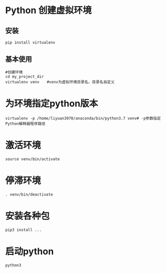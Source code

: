 # Python 创建虚拟环境
## 安装
```shell
pip install virtualenv
```
## 基本使用
```shell
#创建环境
cd my_project_dir
virtualenv venv　　#venv为虚拟环境目录名，目录名自定义
```
# 为环境指定python版本

```shell
virtualenv -p /home/liyuan3970/anaconda/bin/python3.7 venv# -p参数指定Python解释器程序路径
```

# 激活环境
```shell
source venv/bin/activate
```

# 停滞环境
```shell
. venv/bin/deactivate
```

# 安装各种包
```shell
pip3 install ...
```

# 启动python
```shell
python3 

```

